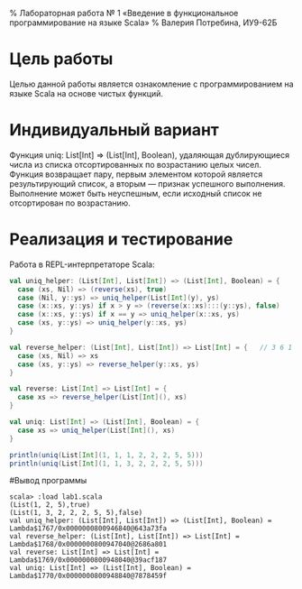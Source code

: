 % Лабораторная работа № 1 «Введение в функциональное
  программирование на языке Scala»
% Валерия Потребина, ИУ9-62Б

# Цель работы
Целью данной работы является ознакомление с программированием на языке Scala на основе чистых функций.

# Индивидуальный вариант
Функция uniq: List[Int] => (List[Int], Boolean), удаляющая дублирующиеся числа из списка 
отсортированных по возрастанию целых чисел. Функция возвращает пару, первым элементом которой
является результирующий список, а вторым — признак успешного выполнения. Выполнение может быть 
неуспешным, если исходный список не отсортирован по возрастанию.

# Реализация и тестирование

Работа в REPL-интерпретаторе Scala:

```scala
val uniq_helper: (List[Int], List[Int]) => (List[Int], Boolean) = {
  case (xs, Nil) => (reverse(xs), true)
  case (Nil, y::ys) => uniq_helper(List[Int](y), ys)
  case (x::xs, y::ys) if x > y => (reverse(x::xs):::(y::ys), false)
  case (x::xs, y::ys) if x == y => uniq_helper(x::xs, ys)
  case (xs, y::ys) => uniq_helper(y::xs, ys)
}

val reverse_helper: (List[Int], List[Int]) => List[Int] = {   // 3 6 1 8
  case (xs, Nil) => xs
  case (xs, y::ys) => reverse_helper(y::xs, ys)
}

val reverse: List[Int] => List[Int] = {
  case xs => reverse_helper(List[Int](), xs)
}

val uniq: List[Int] => (List[Int], Boolean) = {
  case xs => uniq_helper(List[Int](), xs)
}

println(uniq(List[Int](1, 1, 1, 2, 2, 2, 5, 5)))
println(uniq(List[Int](1, 1, 3, 2, 2, 2, 5, 5)))
```

#Вывод программы
```
scala> :load lab1.scala
(List(1, 2, 5),true)
(List(1, 3, 2, 2, 2, 5, 5),false)
val uniq_helper: (List[Int], List[Int]) => (List[Int], Boolean) = Lambda$1767/0x0000000800946840@643a73fa
val reverse_helper: (List[Int], List[Int]) => List[Int] = Lambda$1768/0x0000000800947040@2686a801
val reverse: List[Int] => List[Int] = Lambda$1769/0x0000000800948040@39acf187
val uniq: List[Int] => (List[Int], Boolean) = Lambda$1770/0x0000000800948840@7878459f
```